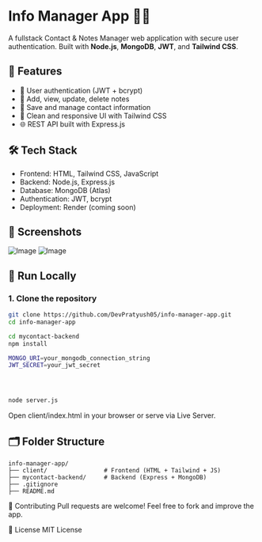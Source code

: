 # Info Manager App 🧠🔐

A fullstack Contact & Notes Manager web application with secure user authentication. Built with **Node.js**, **MongoDB**, **JWT**, and **Tailwind CSS**.

## 🚀 Features

- 🔐 User authentication (JWT + bcrypt)
- 📝 Add, view, update, delete notes
- 📇 Save and manage contact information
- 🎨 Clean and responsive UI with Tailwind CSS
- 🌐 REST API built with Express.js

## 🛠️ Tech Stack

- Frontend: HTML, Tailwind CSS, JavaScript
- Backend: Node.js, Express.js
- Database: MongoDB (Atlas)
- Authentication: JWT, bcrypt
- Deployment: Render (coming soon)

## 📸 Screenshots
![Image](https://github.com/user-attachments/assets/7fe02b86-77bd-4ba5-99b7-3a0a6c686b33)
![Image](https://github.com/user-attachments/assets/04682059-1f5a-4afb-b145-34629bec6260)

## 🧪 Run Locally

### 1. Clone the repository

```bash
git clone https://github.com/DevPratyush05/info-manager-app.git
cd info-manager-app

cd mycontact-backend
npm install

MONGO_URI=your_mongodb_connection_string
JWT_SECRET=your_jwt_secret




node server.js
```
Open client/index.html in your browser or serve via Live Server.

## 🗂️ Folder Structure
```
info-manager-app/
├── client/                # Frontend (HTML + Tailwind + JS)
├── mycontact-backend/     # Backend (Express + MongoDB)
├── .gitignore
├── README.md

```

🤝 Contributing
Pull requests are welcome! Feel free to fork and improve the app.

📜 License
MIT License


